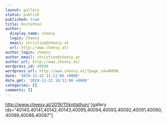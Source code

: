 ```yaml
---
layout: gallery
status: publish
published: true
title: Knitathon
author:
  display_name: cheesy
  login: cheesy
  email: christine@cheesy.at
  url: http://www.cheesy.at/
author_login: cheesy
author_email: christine@cheesy.at
author_url: http://www.cheesy.at/
wordpress_id: 40098
wordpress_url: http://www.cheesy.at/?page_id=40098
date: '2019-11-22 11:11:06 +0000'
date_gmt: '2019-11-22 10:11:06 +0000'
categories: []
comments: []
---
```

http://www.cheesy.at/2019/11/knitathon/
[gallery ids="40140,40141,40142,40143,40095,40094,40093,40092,40091,40090,40089,40088,40087"]
